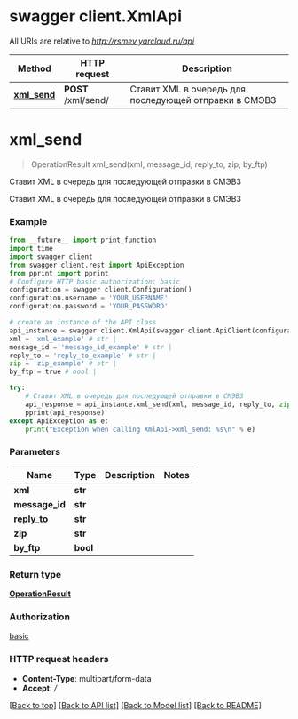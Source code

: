 # swagger client.XmlApi

All URIs are relative to *http://rsmev.yarcloud.ru/api*

Method | HTTP request | Description
------------- | ------------- | -------------
[**xml_send**](XmlApi.md#xml_send) | **POST** /xml/send/ | Ставит XML в очередь для последующей отправки в СМЭВ3

# **xml_send**
> OperationResult xml_send(xml, message_id, reply_to, zip, by_ftp)

Ставит XML в очередь для последующей отправки в СМЭВ3

Ставит XML в очередь для последующей отправки в СМЭВ3

### Example
```python
from __future__ import print_function
import time
import swagger client
from swagger client.rest import ApiException
from pprint import pprint
# Configure HTTP basic authorization: basic
configuration = swagger client.Configuration()
configuration.username = 'YOUR_USERNAME'
configuration.password = 'YOUR_PASSWORD'

# create an instance of the API class
api_instance = swagger client.XmlApi(swagger client.ApiClient(configuration))
xml = 'xml_example' # str | 
message_id = 'message_id_example' # str | 
reply_to = 'reply_to_example' # str | 
zip = 'zip_example' # str | 
by_ftp = true # bool | 

try:
    # Ставит XML в очередь для последующей отправки в СМЭВ3
    api_response = api_instance.xml_send(xml, message_id, reply_to, zip, by_ftp)
    pprint(api_response)
except ApiException as e:
    print("Exception when calling XmlApi->xml_send: %s\n" % e)
```

### Parameters

Name | Type | Description  | Notes
------------- | ------------- | ------------- | -------------
 **xml** | **str**|  | 
 **message_id** | **str**|  | 
 **reply_to** | **str**|  | 
 **zip** | **str**|  | 
 **by_ftp** | **bool**|  | 

### Return type

[**OperationResult**](OperationResult.md)

### Authorization

[basic](../README.md#basic)

### HTTP request headers

 - **Content-Type**: multipart/form-data
 - **Accept**: */*

[[Back to top]](#) [[Back to API list]](../README.md#documentation-for-api-endpoints) [[Back to Model list]](../README.md#documentation-for-models) [[Back to README]](../README.md)

